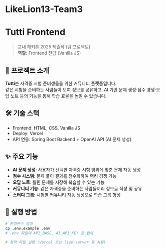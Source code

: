# LikeLion13-Team3

# Tutti Frontend
> 교내 해커톤 2025 제출작 (팀 프로젝트)  
> **역할:** Frontend 전담 (Vanilla JS)

## 🚀 프로젝트 소개
**Tutti**는 자격증 시험 준비생들을 위한 커뮤니티 플랫폼입니다.  
같은 시험을 준비하는 사람들이 모여 정보를 공유하고, AI 기반 문제 생성·점수 경쟁·오답 노트 등의 기능을 통해 학습 효율을 높일 수 있습니다.

## 🛠 기술 스택
- Frontend: HTML, CSS, Vanilla JS
- Deploy: Vercel
- API 연동: Spring Boot Backend + OpenAI API (AI 문제 생성)

## ✨ 주요 기능
- **AI 문제 생성**: 사용자가 선택한 자격증 시험 범위에 맞춘 문제 자동 생성
- **점수 시스템**: 문제 풀이 결과를 점수화하여 랭킹 경쟁 가능
- **오답 노트**: 틀린 문제를 저장해 복습할 수 있는 기능
- **커뮤니티 기능**: 같은 자격증을 준비하는 사람들끼리 정보글 작성 및 공유
- **스터디 그룹**: 시험별 커뮤니티 자동 생성으로 학습 그룹 형성

## 📂 실행 방법
```bash
# 환경변수 설정
cp .env.example .env
# .env 파일에 API_BASE, AI_API_KEY 등 입력

# 정적 파일 실행 (Vercel 또는 live-server 등 사용)
